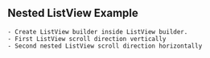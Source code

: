 ## Nested ListView Example
    - Create ListView builder inside ListView builder.
    - First ListView scroll direction vertically
    - Second nested ListView scroll direction horizontally